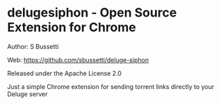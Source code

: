 # delugesiphon - Open Source Extension for Chrome

  Author: S Bussetti
  
  Web: https://github.com/sbussetti/deluge-siphon
  
  Released under the Apache License 2.0

  Just a simple Chrome extension for sending torrent links directly to your Deluge server
